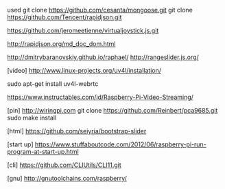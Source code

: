 used
git clone https://github.com/cesanta/mongoose.git
git clone https://github.com/Tencent/rapidjson.git


https://github.com/jeromeetienne/virtualjoystick.js.git

http://rapidjson.org/md_doc_dom.html

http://dmitrybaranovskiy.github.io/raphael/
http://rangeslider.js.org/

[video]
http://www.linux-projects.org/uv4l/installation/

sudo apt-get install uv4l-webrtc

https://www.instructables.com/id/Raspberry-Pi-Video-Streaming/

[pin]
http://wiringpi.com
git clone https://github.com/Reinbert/pca9685.git
sudo make install

[html]
https://github.com/seiyria/bootstrap-slider

[start up]
https://www.stuffaboutcode.com/2012/06/raspberry-pi-run-program-at-start-up.html

[cli]
https://github.com/CLIUtils/CLI11.git

[gnu]
http://gnutoolchains.com/raspberry/

